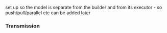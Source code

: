 set up so the model is separate from the builder and from its executor - so push/pull/parallel etc can be added later

### Transmission
